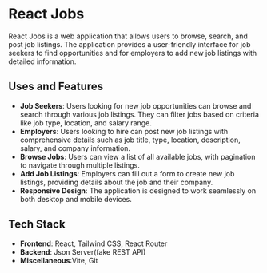 # React Jobs

React Jobs is a web application that allows users to browse, search, and post job listings. The application provides a user-friendly interface for job seekers to find opportunities and for employers to add new job listings with detailed information.

## Uses and Features

- **Job Seekers**: Users looking for new job opportunities can browse and search through various job listings. They can filter jobs based on criteria like job type, location, and salary range.
- **Employers**: Users looking to hire can post new job listings with comprehensive details such as job title, type, location, description, salary, and company information.
- **Browse Jobs**: Users can view a list of all available jobs, with pagination to navigate through multiple listings.
- **Add Job Listings**: Employers can fill out a form to create new job listings, providing details about the job and their company.
- **Responsive Design**: The application is designed to work seamlessly on both desktop and mobile devices.

## Tech Stack

- **Frontend**: React, Tailwind CSS, React Router
- **Backend**: Json Server(fake REST API)
- **Miscellaneous**:Vite, Git
 
